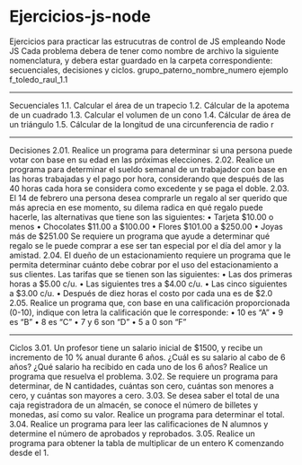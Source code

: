 # Ejercicios-js-node
Ejercicios para practicar las estrucutras de control de JS empleando Node JS
Cada problema debera de tener como nombre de archivo la siguiente nomenclatura, y debera estar guardado en la carpeta correspondiente: secuenciales, decisiones y ciclos.
grupo_paterno_nombre_numero
ejemplo
f_toledo_raul_1.1

------------------------------------------------------------------------------------------------------------------------------------------
Secuenciales
1.1.	Calcular el área de un trapecio
1.2.	Cálcular de la apotema de un cuadrado
1.3.	Calcular el volumen de un cono
1.4.	Cálcular de área de un triángulo
1.5.	Cálcular de la longitud de una circunferencia de radio r

-----------------------------------------------------------------------------------------------------------------------------------------
Decisiones
2.01. Realice un programa para determinar si una persona puede votar con base en su edad en las próximas elecciones.
2.02. Realice un programa para determinar el sueldo semanal de un trabajador con base en las horas trabajadas y el pago por hora, considerando que después de las 40 horas cada hora se considera como excedente y se paga el doble. 
2.03. El 14 de febrero una persona desea comprarle un regalo al ser querido que más aprecia en ese momento, su dilema radica en qué regalo puede hacerle, las alternativas que tiene son las siguientes:
  •	Tarjeta  $10.00 o menos
  •	Chocolates $11.00 a $100.00
  •	Flores  $101.00 a $250.00
  •	Joyas  más de $251.00
Se requiere un programa que ayude a determinar qué regalo se le puede comprar a ese ser tan especial por el día del amor y la amistad.
2.04. El dueño de un estacionamiento requiere un programa que le permita determinar cuánto debe cobrar por el uso del estacionamiento a sus clientes. Las tarifas que se tienen son las siguientes:
  •	Las dos primeras horas a $5.00 c/u.
  •	Las siguientes tres a $4.00 c/u.
  •	Las cinco siguientes a $3.00 c/u.
•	Después de diez horas el costo por cada una es de $2.0
2.05. Realice un programa que, con base en una calificación proporcionada (0-10), indique con letra la calificación que le corresponde: 
  •	10 es “A”
  •	9 es “B”
  •	8 es “C”
  •	7 y 6 son “D”
  •	5 a 0 son “F”

-----------------------------------------------------------------------------------------------------------------------------------------
Ciclos
3.01.	Un profesor tiene un salario inicial de $1500, y recibe un incremento de 10 % anual durante 6 años. ¿Cuál es su salario al cabo de 6 años? ¿Qué salario ha recibido en cada uno de los 6 años? Realice un programa que resuelva el problema.
3.02.	Se requiere un programa para determinar, de N cantidades, cuántas son cero, cuántas son menores a cero, y cuántas son mayores a cero. 
3.03.	Se desea saber el total de una caja registradora de un almacén, se conoce el número de billetes y monedas, así como su valor. Realice un programa para determinar el total.
3.04.	Realice un programa para leer las calificaciones de N alumnos y determine el número de aprobados y reprobados.
3.05.	Realice un programa para obtener la tabla de multiplicar de un entero K comenzando desde el 1.
